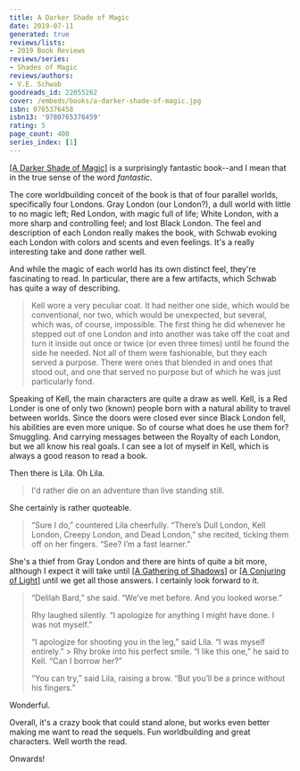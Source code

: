 ```yaml
---
title: A Darker Shade of Magic
date: 2019-07-11
generated: true
reviews/lists:
- 2019 Book Reviews
reviews/series:
- Shades of Magic
reviews/authors:
- V.E. Schwab
goodreads_id: 22055262
cover: /embeds/books/a-darker-shade-of-magic.jpg
isbn: 0765376458
isbn13: '9780765376459'
rating: 5
page_count: 400
series_index: [1]
---
```

[[A Darker Shade of Magic]]() is a surprisingly fantastic book--and I mean that in the true sense of the word _fantastic_.

The core worldbuilding conceit of the book is that of four parallel worlds, specifically four Londons. Gray London (our London?), a dull world with little to no magic left; Red London, with magic full of life; White London, with a more sharp and controlling feel; and lost Black London. The feel and description of each London really makes the book, with Schwab evoking each London with colors and scents and even feelings. It's a really interesting take and done rather well.

<!--more-->

And while the magic of each world has its own distinct feel, they're fascinating to read. In particular, there are a few artifacts, which Schwab has quite a way of describing.

> Kell wore a very peculiar coat. It had neither one side, which would be conventional, nor two, which would be unexpected, but several, which was, of course, impossible. The first thing he did whenever he stepped out of one London and into another was take off the coat and turn it inside out once or twice (or even three times) until he found the side he needed. Not all of them were fashionable, but they each served a purpose. There were ones that blended in and ones that stood out, and one that served no purpose but of which he was just particularly fond.

Speaking of Kell, the main characters are quite a draw as well. Kell, is a Red Londer is one of only two (known) people born with a natural ability to travel between worlds. Since the doors were closed ever since Black London fell, his abilities are even more unique. So of course what does he use them for? Smuggling. And carrying messages between the Royalty of each London, but we all know his real goals. I can see a lot of myself in Kell, which is always a good reason to read a book.

Then there is Lila. Oh Lila.

> I'd rather die on an adventure than live standing still.

She certainly is rather quoteable.

> “Sure I do,” countered Lila cheerfully. “There’s Dull London, Kell London, Creepy London, and Dead London,” she recited, ticking them off on her fingers. “See? I’m a fast learner.”

She's a thief from Gray London and there are hints of quite a bit more, although I expect it will take until [[A Gathering of Shadows]]() or [[A Conjuring of Light]]() until we get all those answers. I certainly look forward to it.

> “Delilah Bard,” she said. “We’ve met before. And you looked worse.”
>
> Rhy laughed silently. “I apologize for anything I might have done. I was not myself.”
>
> “I apologize for shooting you in the leg,” said Lila. “I was myself entirely.”   > Rhy broke into his perfect smile. “I like this one,” he said to Kell. “Can I borrow her?”
>
> “You can try,” said Lila, raising a brow. “But you’ll be a prince without his fingers.”

Wonderful.

Overall, it's a crazy book that could stand alone, but works even better making me want to read the sequels. Fun worldbuilding and great characters. Well worth the read.

Onwards!